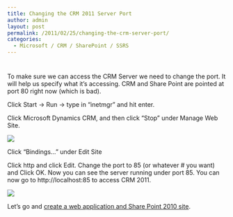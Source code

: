 ```yaml
---
title: Changing the CRM 2011 Server Port
author: admin
layout: post
permalink: /2011/02/25/changing-the-crm-server-port/
categories:
  - Microsoft / CRM / SharePoint / SSRS
---
```

# 

To make sure we can access the CRM Server we need to change the port. It will help us specify what it’s accessing. CRM and Share Point are pointed at port 80 right now (which is bad).

Click Start -> Run -> type in “inetmgr” and hit enter.

Click Microsoft Dynamics CRM, and then click “Stop” under Manage Web Site.

![][2]

 [2]: http://www.ryanonrails.com/wp-content/uploads/2011/02/CRM2011_Sharepoint2010_Port_Change_15.png

Click “Bindings…” under Edit Site

Click http and click Edit. Change the port to 85 (or whatever # you want) and Click OK. Now you can see the server running under port 85. You can now go to http://localhost:85 to access CRM 2011.

![][3]

 [3]: http://www.ryanonrails.com/wp-content/uploads/2011/02/CRM2011_Sharepoint2010_Port_Change_85_16.png

Let’s go and [create a web application and Share Point 2010 site][3].

 [3]: http://www.ryanonrails.com/2011/02/25/creating-a-web-application-and-share-point-2010-site/